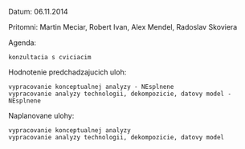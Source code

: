 Datum: 06.11.2014

Pritomni: Martin Meciar, Robert Ivan, Alex Mendel,  Radoslav Skoviera

Agenda:

    konzultacia s cviciacim

Hodnotenie predchadzajucich uloh:

    vypracovanie konceptualnej analyzy - NEsplnene
    vypracovanie analyzy technologii, dekompozicie, datovy model - NEsplnene

Naplanovane ulohy:

    vypracovanie konceptualnej analyzy
    vypracovanie analyzy technologii, dekompozicie, datovy model
